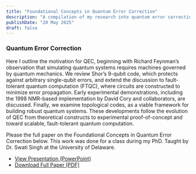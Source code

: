 ```yaml
---
title: "Foundational Concepts in Quantum Error Correction"
description: "A compilation of my research into quantum error correction"
publishDate: "20 May 2025"
draft: false
---
```


### Quantum Error Correction

Here I outline the motivation for QEC, beginning with Richard Feynman’s observation that simulating quantum systems requires machines governed by quantum mechanics. We review Shor’s 9-qubit code, which protects against arbitrary single-qubit errors, and extend the discussion to fault-tolerant quantum computation (FTQC), where circuits are constructed to minimize error propagation. Early experimental demonstrations, including the 1998 NMR-based implementation by David Cory and collaborators, are discussed. Finally, we examine topological codes, as a viable framework for building robust quantum systems. These developments follow the evolution of QEC from theoretical constructs to experimental proof-of-concept and toward scalable, fault-tolerant quantum computation.

Please the full paper on the Foundational Concepts in Quantum Error Correction below. This work was done for a class during my PhD. Taught by Dr. Swati Singh at the University of Delaware.

- [View Presentation (PowerPoint)](QEC-Aaron-Jarmusch.pdf)
- [Download Full Paper (PDF)](Foundational_Concepts_of_Quantum_Error_Correction.pdf)
